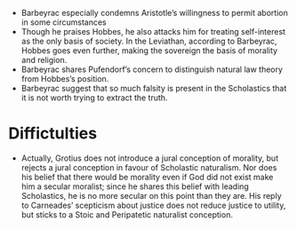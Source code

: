 - Barbeyrac especially condemns Aristotle’s willingness to permit abortion in some circumstances
- Though he praises Hobbes, he also attacks him for treating self-interest as the only basis of society. In the Leviathan, according to Barbeyrac, Hobbes goes even further, making the sovereign the basis of morality and religion.
- Barbeyrac shares Pufendorf’s concern to distinguish natural law theory from Hobbes’s position. 
- Barbeyrac suggest that so much falsity is present in the Scholastics that it is not worth trying to extract the truth.

#                  Diffictulties

- Actually, Grotius does not introduce a jural conception of morality, but rejects a jural conception in favour of Scholastic naturalism. Nor does his belief that there would be morality even if God did not exist make him a secular moralist; since he shares this belief with leading Scholastics, he is no more secular on this point than they are. His reply to Carneades’ scepticism about justice does not reduce justice to utility, but sticks to a Stoic and Peripatetic naturalist conception. 